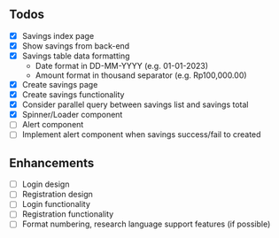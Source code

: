 ## Todos

- [x] Savings index page
- [x] Show savings from back-end
- [x] Savings table data formatting
  - Date format in DD-MM-YYYY (e.g. 01-01-2023)
  - Amount format in thousand separator (e.g. Rp100,000.00)
- [x] Create savings page
- [x] Create savings functionality
- [x] Consider parallel query between savings list and savings total
- [x] Spinner/Loader component
- [ ] Alert component
- [ ] Implement alert component when savings success/fail to created

## Enhancements

- [ ] Login design
- [ ] Registration design
- [ ] Login functionality
- [ ] Registration functionality
- [ ] Format numbering, research language support features (if possible)
